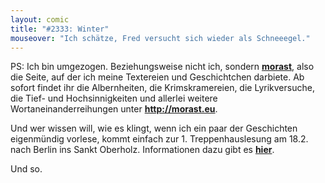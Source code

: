 ```yaml
---
layout: comic
title: "#2333: Winter"
mouseover: "Ich schätze, Fred versucht sich wieder als Schneeegel."
---
```


PS:
Ich bin umgezogen. Beziehungsweise nicht ich, sondern <a href="http://morast.eu" title="morast"><strong>morast</strong></a>, also die Seite, auf der ich meine Textereien und Geschichtchen darbiete. Ab sofort findet ihr die Albernheiten, die Krimskramereien, die Lyrikversuche, die Tief- und Hochsinnigkeiten und allerlei weitere Wortaneinanderreihungen unter <a href="http://morast.eu" title="morast"><strong>http://morast.eu</strong></a>.

Und wer wissen will, wie es klingt, wenn ich ein paar der Geschichten eigenmündig vorlese, kommt einfach zur 1. Treppenhauslesung am 18.2. nach Berlin ins Sankt Oberholz. Informationen dazu gibt es <a href="http://www.sanktoberholz.de/?p=1636" title="1. Treppenhauslesung"><strong>hier</strong></a>.

Und so.
